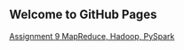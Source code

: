 ## Welcome to GitHub Pages

[Assignment 9 MapReduce, Hadoop, PySpark](https://pengyunbin.github.io/stats701/STATS_701_Homework_9)
